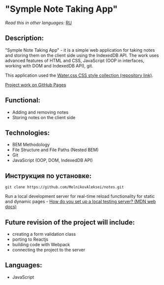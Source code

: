 # "Symple Note Taking App" 

*Read this in other languages:* [RU](https://github.com/MelnikovAleksei/notes/blob/master/README.md) 

## Description:

"Symple Note Taking App" - it is a simple web application for taking notes and storing them on the client side using the IndexedDB API. The work uses advanced features of HTML and CSS, JavaScript (OOP in interfaces, working with DOM and IndexedDB API), git. 

This application used the [Water.css CSS style collection (repository link)](https://github.com/kognise/water.css). 

[Project work on GitHub Pages](https://melnikovaleksei.github.io/notes/)

## Functional:

* Adding and removing notes 
* Storing notes on the client side

## Technologies: 

* BEM Methodology
* File Structure and File Paths (Nested BEM)
* Git
* JavaScript (OOP, DOM, IndexedDB API)

## Инструкция по установке:

```
git clone https://github.com/MelnikovAleksei/notes.git
```
Run a local development server for real-time reload functionality for static and dynamic pages - [How do you set up a local testing server? (MDN web docs)](https://developer.mozilla.org/en-US/docs/Learn/Common_questions/set_up_a_local_testing_server)


## Future revision of the project will include:

* creating a form validation class
* porting to Reactjs
* building code with Webpack 
* connecting the project to the server 

## Languages:
* JavaScript
